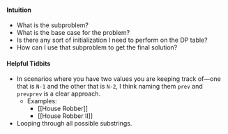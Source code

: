 #### Intuition
- What is the subproblem?
- What is the base case for the problem?
- Is there any sort of initialization I need to perform on the DP table?
- How can I use that subproblem to get the final solution?

#### Helpful Tidbits
- In scenarios where you have two values you are keeping track of—one that is `N-1` and the other that is `N-2`, I think naming them `prev` and `prevprev` is a clear approach.
	- Examples:
		- [[House Robber]]
		- [[House Robber II]]
- Looping through all possible substrings.